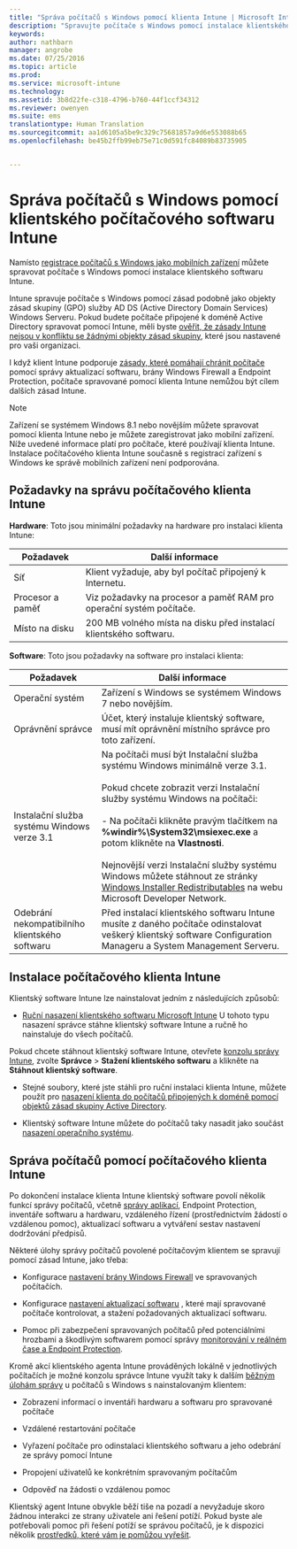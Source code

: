 ```yaml
---
title: "Správa počítačů s Windows pomocí klienta Intune | Microsoft Intune"
description: "Spravujte počítače s Windows pomocí instalace klientského softwaru Intune."
keywords: 
author: nathbarn
manager: angrobe
ms.date: 07/25/2016
ms.topic: article
ms.prod: 
ms.service: microsoft-intune
ms.technology: 
ms.assetid: 3b8d22fe-c318-4796-b760-44f1ccf34312
ms.reviewer: owenyen
ms.suite: ems
translationtype: Human Translation
ms.sourcegitcommit: aa1d6105a5be9c329c75681857a9d6e553088b65
ms.openlocfilehash: be45b2ffb99eb75e71c0d591fc84089b83735905


---
```


# Správa počítačů s Windows pomocí klientského počítačového softwaru Intune
Namísto [registrace počítačů s Windows jako mobilních zařízení](set-up-windows-device-management-with-microsoft-intune.md) můžete spravovat počítače s Windows pomocí instalace klientského softwaru Intune.

Intune spravuje počítače s Windows pomocí zásad podobně jako objekty zásad skupiny (GPO) služby AD DS (Active Directory Domain Services) Windows Serveru. Pokud budete počítače připojené k doméně Active Directory spravovat pomocí Intune, měli byste [ověřit, že zásady Intune nejsou v konfliktu se žádnými objekty zásad skupiny](resolve-gpo-and-microsoft-intune-policy-conflicts.md), které jsou nastavené pro vaši organizaci.

I když klient Intune podporuje [zásady, které pomáhají chránit počítače](policies-to-protect-windows-pcs-in-microsoft-intune.md) pomocí správy aktualizací softwaru, brány Windows Firewall a Endpoint Protection, počítače spravované pomocí klienta Intune nemůžou být cílem dalších zásad Intune.

> [!NOTE]
> Zařízení se systémem Windows 8.1 nebo novějším můžete spravovat pomocí klienta Intune nebo je můžete zaregistrovat jako mobilní zařízení. Níže uvedené informace platí pro počítače, které používají klienta Intune. Instalace počítačového klienta Intune současně s registrací zařízení s Windows ke správě mobilních zařízení není podporována.

## Požadavky na správu počítačového klienta Intune

**Hardware**: Toto jsou minimální požadavky na hardware pro instalaci klienta Intune:

|Požadavek|Další informace|
|---------------|--------------------|
|Síť|Klient vyžaduje, aby byl počítač připojený k Internetu.|
|Procesor a paměť|Viz požadavky na procesor a paměť RAM pro operační systém počítače.|
|Místo na disku|200 MB volného místa na disku před instalací klientského softwaru.|

**Software**: Toto jsou požadavky na software pro instalaci klienta:

|Požadavek|Další informace|
|---------------|--------------------|
|Operační systém | Zařízení s Windows se systémem Windows 7 nebo novějším. |
|Oprávnění správce|Účet, který instaluje klientský software, musí mít oprávnění místního správce pro toto zařízení.|
|Instalační služba systému Windows verze 3.1|Na počítači musí být Instalační služba systému Windows minimálně verze 3.1.<br /><br />Pokud chcete zobrazit verzi Instalační služby systému Windows na počítači:<br /><br />-   Na počítači klikněte pravým tlačítkem na **%windir%\System32\msiexec.exe** a potom klikněte na **Vlastnosti**.<br /><br />Nejnovější verzi Instalační služby systému Windows můžete stáhnout ze stránky [Windows Installer Redistributables](http://go.microsoft.com/fwlink/?LinkID=234258) na webu Microsoft Developer Network.|
|Odebrání nekompatibilního klientského softwaru|Před instalací klientského softwaru Intune musíte z daného počítače odinstalovat veškerý klientský software Configuration Manageru a System Management Serveru.|

## Instalace počítačového klienta Intune
Klientský software Intune lze nainstalovat jedním z následujících způsobů:

-   [Ruční nasazení klientského softwaru Microsoft Intune](install-the-windows-pc-client-with-microsoft-intune.md#to-manually-deploy-the-client-software) U tohoto typu nasazení správce stáhne klientský software Intune a ručně ho nainstaluje do všech počítačů.

  Pokud chcete stáhnout klientský software Intune, otevřete [konzolu správy Intune](https://manage.microsoft.com), zvolte **Správce**  >  **Stažení klientského softwaru** a klikněte na **Stáhnout klientský software**.

-   Stejné soubory, které jste stáhli pro ruční instalaci klienta Intune, můžete použít pro [nasazení klienta do počítačů připojených k doméně pomocí objektů zásad skupiny Active Directory](install-the-windows-pc-client-with-microsoft-intune.md#to-automatically-deploy-the-client-software-by-using-group-policy).

-   Klientský software Intune můžete do počítačů taky nasadit jako součást [nasazení operačního systému](install-the-windows-pc-client-with-microsoft-intune.md#install-the-microsoft-intune-client-software-as-part-of-an-image).

## Správa počítačů pomocí počítačového klienta Intune
Po dokončení instalace klienta Intune klientský software povolí několik funkcí správy počítačů, včetně [správy aplikací](deploy-apps-in-microsoft-intune.md), Endpoint Protection, inventáře softwaru a hardwaru, vzdáleného řízení (prostřednictvím žádostí o vzdálenou pomoc), aktualizací softwaru a vytváření sestav nastavení dodržování předpisů.

Některé úlohy správy počítačů povolené počítačovým klientem se spravují pomocí zásad Intune, jako třeba:

-   Konfigurace [nastavení brány Windows Firewall](help-protect-windows-pcs-using-windows-firewall-policies-in-microsoft-intune.md) ve spravovaných počítačích.

-   Konfigurace [nastavení aktualizací softwaru](keep-windows-pcs-up-to-date-with-software-updates-in-microsoft-intune.md) , které mají spravované počítače kontrolovat, a stažení požadovaných aktualizací softwaru.

-   Pomoc při zabezpečení spravovaných počítačů před potenciálními hrozbami a škodlivým softwarem pomocí správy [monitorování v reálném čase a Endpoint Protection](help-secure-windows-pcs-with-endpoint-protection-for-microsoft-intune.md).

Kromě akcí klientského agenta Intune prováděných lokálně v jednotlivých počítačích je možné konzolu správce Intune využít taky k dalším [běžným úlohám správy](common-windows-pc-management-tasks-with-the-microsoft-intune-computer-client.md) u počítačů s Windows s nainstalovaným klientem:

-   Zobrazení informací o inventáři hardwaru a softwaru pro spravované počítače

-   Vzdálené restartování počítače

-   Vyřazení počítače pro odinstalaci klientského softwaru a jeho odebrání ze správy pomocí Intune

-   Propojení uživatelů ke konkrétním spravovaným počítačům

-   Odpověď na žádosti o vzdálenou pomoc

Klientský agent Intune obvykle běží tiše na pozadí a nevyžaduje skoro žádnou interakci ze strany uživatele ani řešení potíží. Pokud byste ale potřebovali pomoc při řešení potíží se správou počítačů, je k dispozici několik [prostředků, které vám je pomůžou vyřešit](/intune/troubleshoot/troubleshoot-client-setup-in-microsoft-intune).



<!--HONumber=Aug16_HO1-->



